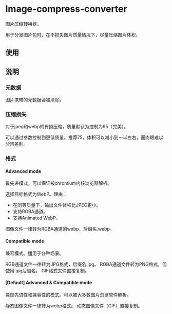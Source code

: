 # Image-compress-converter

图片压缩转换器。

用于分发图片包时，在不损失图片质量情况下，尽量压缩图片体积。

## 使用

## 说明

### 元数据

图片携带的元数据会被清除。

### 压缩损失

对于jpeg和webp的有损压缩，质量默认为控制为95（完美）。

可以通过参数控制到更低质量。推荐75，体积可以减小到一半左右，而肉眼难以分辨差别。

### 格式

#### Advanced mode

最先进模式，可以保证被chromium内核浏览器解析。

选择目标格式为WebP。理由：
+ 在同等质量下，输出文件体积比JPEG更小。
+ 支持RGBA通道。
+ 支持Animated WebP。

图像文件一律转为RGBA通道的webp，后缀名.webp。

#### Compatible mode

兼容模式。适用于各种场景。

RGB通道文件一律转为JPG格式，后缀名.jpg。
RGBA通道文件转为PNG格式，但使用.jpg后缀名。
GIF格式文件直接复制。

#### [Default] Advanced & Compatible mode

兼顾先进性和兼容性的模式。可以被大多数图片浏览软件解析。

静态图像文件一律转为webp格式。
动态图像文件（GIF）直接复制。
